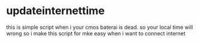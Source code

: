 # updateinternettime
this is simple script when i your cmos baterai is dead. so your local time will wrong
so i make this script for mke easy when i want to connect internet
